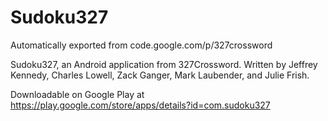 # Sudoku327
Automatically exported from code.google.com/p/327crossword

Sudoku327, an Android application from 327Crossword.
Written by Jeffrey Kennedy, Charles Lowell, Zack Ganger, Mark Laubender, and Julie Frish.

Downloadable on Google Play at https://play.google.com/store/apps/details?id=com.sudoku327
